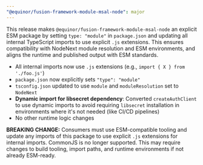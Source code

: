 ```yaml
---
"@equinor/fusion-framework-module-msal-node": major
---
```


This release makes `@equinor/fusion-framework-module-msal-node` an explicit ESM package by setting `type: "module"` in `package.json` and updating all internal TypeScript imports to use explicit `.js` extensions. This ensures compatibility with NodeNext module resolution and ESM environments, and aligns the runtime and published output with ESM standards.

- All internal imports now use `.js` extensions (e.g., `import { X } from './foo.js'`)
- `package.json` now explicitly sets `"type": "module"`
- `tsconfig.json` updated to use `module` and `moduleResolution` set to `NodeNext`
- **Dynamic import for libsecret dependency**: Converted `createAuthClient` to use dynamic imports to avoid requiring `libsecret` installation in environments where it's not needed (like CI/CD pipelines)
- No other runtime logic changes

**BREAKING CHANGE:**
Consumers must use ESM-compatible tooling and update any imports of this package to use explicit `.js` extensions for internal imports. CommonJS is no longer supported. This may require changes to build tooling, import paths, and runtime environments if not already ESM-ready.
